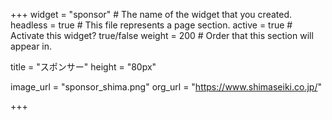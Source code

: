 +++
widget = "sponsor"  # The name of the widget that you created.
headless = true  # This file represents a page section.
active = true  # Activate this widget? true/false
weight = 200  # Order that this section will appear in.

title = "スポンサー"
height = "80px"

image_url = "sponsor_shima.png"
org_url = "https://www.shimaseiki.co.jp/"

+++




